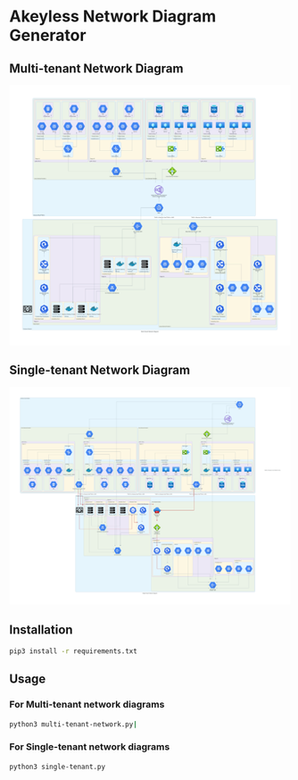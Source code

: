 # Akeyless Network Diagram Generator

## Multi-tenant Network Diagram

![current multi-tenant network diagram](multi-tenant_network_diagram.png)

## Single-tenant Network Diagram

![current single-tenant network diagram](single-tenant_network_diagram.png)

## Installation

```bash
pip3 install -r requirements.txt
```

## Usage

### For Multi-tenant network diagrams

```bash
python3 multi-tenant-network.py|
```

### For Single-tenant network diagrams

```bash
python3 single-tenant.py
```
